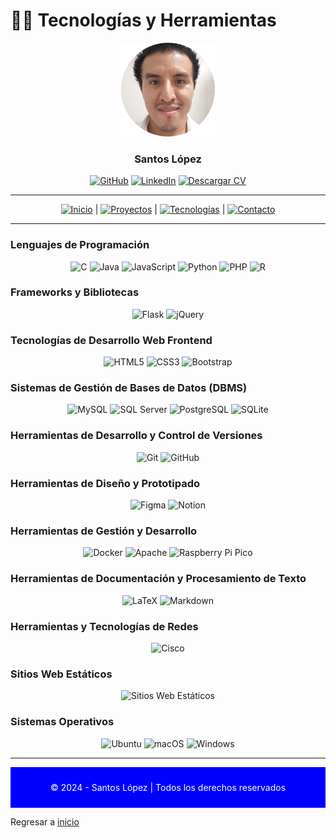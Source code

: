# 🧑‍💻 Tecnologías y Herramientas

<div align="center">
  <img src="img/santoslopez.png" alt="Foto de Perfil de Santos" width="150"/>
  <h3>Santos López</h3>
  <!--p>
    <strong>Ingeniero de Software y Desarrollador Web</strong><br/>
    Especializado en desarrollo web full stack, apasionado por soluciones digitales.
  </p-->

  <div align="center">
    <!--img src="https://visitor-badge.laobi.icu/badge?page_id=santoslopez.github.io" alt="Contador de visitas"-->
  <a href="https://github.com/santoslopez">
<img src="https://img.shields.io/badge/-GitHub-000000?logo=github&logoColor=fff" alt="GitHub"/></a>
    <a href="https://linkedin.com/in/lopezsantos" target="_blank"><img src="https://img.shields.io/badge/-LinkedIn-0077B5?logo=linkedin&logoColor=fff" alt="LinkedIn"/></a>
    <a href="https://santoslopez.github.io/assets/cv/resume.pdf" target="_blank"><img src="https://img.shields.io/badge/-Descargar%20Currículum-%231E1E1E?logo=pdf&logoColor=fff" alt="Descargar CV"/></a>
  </div>
</div>

---

<div align="center">
  <a href="README.md"><img src="https://img.shields.io/badge/-Inicio-007bff?logo=home&logoColor=fff" alt="Inicio"/></a> | 
  <a href="proyectos.md"><img src="https://img.shields.io/badge/-Proyectos-28a745?logo=project-diagram&logoColor=fff" alt="Proyectos"/></a> |
  <a href="tecnologias.md"><img src="https://img.shields.io/badge/-Tecnologías-ff6347?logo=tools&logoColor=fff" alt="Tecnologías"/></a> |
  <a href="contactar.md"><img src="https://img.shields.io/badge/-Contacto-007bff?logo=envelope&logoColor=fff" alt="Contacto"/></a>
</div>


---


### Lenguajes de Programación
<div align="center">
  <img src="https://img.shields.io/badge/-C-A8B9CC?logo=c&logoColor=fff" alt="C"/>
  <img src="https://img.shields.io/badge/-Java-007396?logo=java&logoColor=fff" alt="Java"/>
  <img src="https://img.shields.io/badge/-JavaScript-F7DF1E?logo=javascript&logoColor=fff" alt="JavaScript"/>
  <img src="https://img.shields.io/badge/-Python-3776AB?logo=python&logoColor=fff" alt="Python"/>
  <img src="https://img.shields.io/badge/-PHP-787CB5?logo=php&logoColor=fff" alt="PHP"/>
  <img src="https://img.shields.io/badge/-R-276DC3?logo=r&logoColor=fff" alt="R"/>
</div>

### Frameworks y Bibliotecas
<div align="center">
  <img src="https://img.shields.io/badge/-Flask-000000?logo=flask&logoColor=fff" alt="Flask"/>
  <img src="https://img.shields.io/badge/-jQuery-0769AD?logo=jquery&logoColor=fff" alt="jQuery"/>
</div>

### Tecnologías de Desarrollo Web Frontend
<div align="center">
  <img src="https://img.shields.io/badge/-HTML5-E34F26?logo=html5&logoColor=fff" alt="HTML5"/>
  <img src="https://img.shields.io/badge/-CSS3-1572B6?logo=css3&logoColor=fff" alt="CSS3"/>
  <img src="https://img.shields.io/badge/-Bootstrap-7952B3?logo=bootstrap&logoColor=fff" alt="Bootstrap"/>
</div>

### Sistemas de Gestión de Bases de Datos (DBMS)
<div align="center">
  <img src="https://img.shields.io/badge/-MySQL-4479A1?logo=mysql&logoColor=fff" alt="MySQL"/>
  <img src="https://img.shields.io/badge/-SQL_Server-CC2927?logo=microsoftsqlserver&logoColor=fff" alt="SQL Server"/>
  <img src="https://img.shields.io/badge/-PostgreSQL-336791?logo=postgresql&logoColor=fff" alt="PostgreSQL"/>
  <img src="https://img.shields.io/badge/-SQLite-003B57?logo=sqlite&logoColor=fff" alt="SQLite"/>
</div>

### Herramientas de Desarrollo y Control de Versiones
<div align="center">
  <img src="https://img.shields.io/badge/-Git-F05032?logo=git&logoColor=fff" alt="Git"/>
  <img src="https://img.shields.io/badge/-GitHub-181717?logo=github&logoColor=fff" alt="GitHub"/>
</div>

### Herramientas de Diseño y Prototipado
<div align="center">
  <img src="https://img.shields.io/badge/-Figma-F24E1E?logo=figma&logoColor=fff" alt="Figma"/>
  <img src="https://img.shields.io/badge/-Notion-000000?logo=notion&logoColor=fff" alt="Notion"/>
</div>

### Herramientas de Gestión y Desarrollo
<div align="center">
  <img src="https://img.shields.io/badge/-Docker-2496ED?logo=docker&logoColor=fff" alt="Docker"/>
  <img src="https://img.shields.io/badge/-Apache-D22128?logo=apache&logoColor=fff" alt="Apache"/>
  <img src="https://img.shields.io/badge/-Raspberry_Pi_Pico-A22846?logo=raspberrypi&logoColor=fff" alt="Raspberry Pi Pico"/>
</div>

### Herramientas de Documentación y Procesamiento de Texto
<div align="center">
  <img src="https://img.shields.io/badge/-LaTeX-008080?logo=latex&logoColor=fff" alt="LaTeX"/>
  <img src="https://img.shields.io/badge/-Markdown-000000?logo=markdown&logoColor=fff" alt="Markdown"/>
</div>

### Herramientas y Tecnologías de Redes
<div align="center">
  <img src="https://img.shields.io/badge/-Cisco-1BA0D7?logo=cisco&logoColor=fff" alt="Cisco"/>
</div>

### Sitios Web Estáticos
<div align="center">
  <!-- Añadir otras herramientas o frameworks si es necesario -->
  <img src="https://img.shields.io/badge/-Sitios_Web_Estáticos-4B0082?logo=jekyll&logoColor=fff" alt="Sitios Web Estáticos"/>
</div>

### Sistemas Operativos
<div align="center">
  <img src="https://img.shields.io/badge/-Ubuntu-E95420?logo=ubuntu&logoColor=fff" alt="Ubuntu"/>
  <img src="https://img.shields.io/badge/-macOS-000000?logo=apple&logoColor=fff" alt="macOS"/>
  <img src="https://img.shields.io/badge/-Windows-0078D6?logo=windows&logoColor=fff" alt="Windows"/>
</div>

---
<div align="center" style="background-color: blue; color: white; padding: 10px;">
  <p>© 2024 - Santos López | Todos los derechos reservados</p>
</div>


Regresar a <a href="https://github.com/santoslopez">inicio</a>
